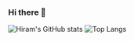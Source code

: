 ### Hi there 👋
![Hiram's GitHub stats](https://github-readme-stats.vercel.app/api?username=hiramcastillo36&layout=compact&show_icons=true&theme=tokyonight&hide=stars,prs,issues)
![Top Langs](https://github-readme-stats.vercel.app/api/top-langs/?username=hiramcastillo36&layout=compact&show_icons=true&theme=tokyonight)
